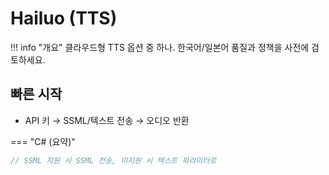 # Hailuo (TTS)

!!! info "개요"
    클라우드형 TTS 옵션 중 하나. 한국어/일본어 품질과 정책을 사전에 검토하세요.

## 빠른 시작
- API 키 → SSML/텍스트 전송 → 오디오 반환

=== "C# (요약)"
```csharp
// SSML 지원 시 SSML 전송, 미지원 시 텍스트 파라미터로
